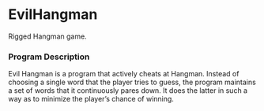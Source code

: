 # EvilHangman
Rigged Hangman game.

### Program Description 

Evil Hangman is a program that actively cheats at Hangman. Instead of choosing a single word that the player tries to guess, the program maintains a set of words that it continuously pares down. It does the latter in such a way as to minimize the player’s chance of winning.
